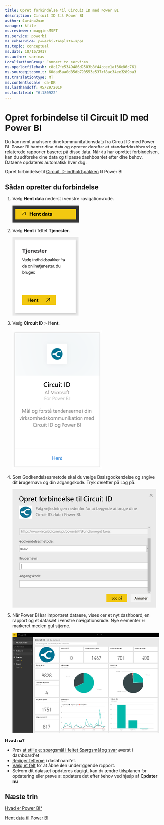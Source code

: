 ```yaml
---
title: Opret forbindelse til Circuit ID med Power BI
description: Circuit ID til Power BI
author: SarinaJoan
manager: kfile
ms.reviewer: maggiesMSFT
ms.service: powerbi
ms.subservice: powerbi-template-apps
ms.topic: conceptual
ms.date: 10/16/2017
ms.author: sarinas
LocalizationGroup: Connect to services
ms.openlocfilehash: c8c17fe5349486d9583b8f44ccee1af36e86c761
ms.sourcegitcommit: 60dad5aa0d85db790553e537bf8ac34ee3289ba3
ms.translationtype: MT
ms.contentlocale: da-DK
ms.lasthandoff: 05/29/2019
ms.locfileid: "61180922"
---
```

# <a name="connect-to-circuit-id-with-power-bi"></a>Opret forbindelse til Circuit ID med Power BI
Du kan nemt analysere dine kommunikationsdata fra Circuit ID med Power BI. Power BI henter dine data og opretter derefter et standarddashboard og relaterede rapporter baseret på disse data. Når du har oprettet forbindelsen, kan du udforske dine data og tilpasse dashboardet efter dine behov. Dataene opdateres automatisk hver dag.

Opret forbindelse til [Circuit ID-indholdspakken](https://app.powerbi.com/getdata/services/circuitid) til Power BI.

## <a name="how-to-connect"></a>Sådan opretter du forbindelse
1. Vælg **Hent data** nederst i venstre navigationsrude.
   
    ![](media/service-connect-to-circuit-id/getdata.png)
2. Vælg **Hent** i feltet **Tjenester**.
   
    ![](media/service-connect-to-circuit-id/services.png)
3. Vælg **Circuit ID** \> **Hent**.
   
    ![](media/service-connect-to-circuit-id/circuitid.png)
4. Som Godkendelsesmetode skal du vælge Basisgodkendelse og angive dit brugernavn og din adgangskode. Tryk derefter på Log på.
   
    ![](media/service-connect-to-circuit-id/circuitid_login.png)
5. Når Power BI har importeret dataene, vises der et nyt dashboard, en rapport og et datasæt i venstre navigationsrude. Nye elementer er markeret med en gul stjerne.
   
    ![](media/service-connect-to-circuit-id/circuitid_dashboard_chrome.png)

**Hvad nu?**

* Prøv [at stille et spørgsmål i feltet Spørgsmål og svar](consumer/end-user-q-and-a.md) øverst i dashboard'et
* [Rediger felterne](service-dashboard-edit-tile.md) i dashboard'et.
* [Vælg et felt](consumer/end-user-tiles.md) for at åbne den underliggende rapport.
* Selvom dit datasæt opdateres dagligt, kan du ændre tidsplanen for opdatering eller prøve at opdatere det efter behov ved hjælp af **Opdater nu**

## <a name="next-steps"></a>Næste trin
[Hvad er Power BI?](power-bi-overview.md)

[Hent data til Power BI](service-get-data.md)

